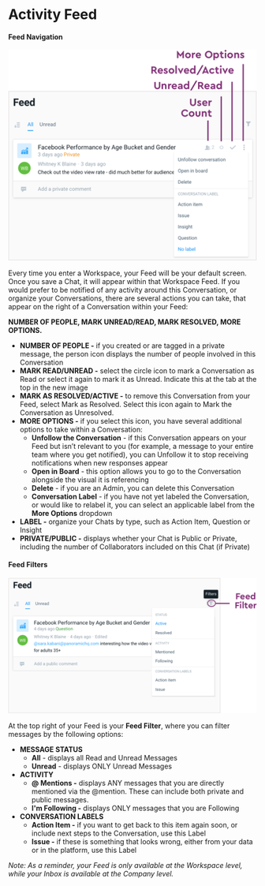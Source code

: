 # Activity Feed

#### **Feed Navigation**

![](../.gitbook/assets/9.png)

Every time you enter a Workspace, your Feed will be your default screen. Once you save a Chat, it will appear within that Workspace Feed. If you would prefer to be notified of any activity around this Conversation, or organize your Conversations, there are several actions you can take, that appear on the right of a Conversation within your Feed:

**NUMBER OF PEOPLE, MARK UNREAD/READ, MARK RESOLVED, MORE OPTIONS.**

* **NUMBER OF PEOPLE -** if you created or are tagged in a private message, the person icon displays the number of people involved in this Conversation
* **MARK READ/UNREAD -** select the circle icon to mark a Conversation as Read or select it again to mark it as Unread. Indicate this at the tab at the top in the new image
* **MARK AS RESOLVED/ACTIVE -** to remove this Conversation from your Feed, select Mark as Resolved. Select this icon again to Mark the Conversation as Unresolved.
* **MORE OPTIONS -** if you select this icon, you have several additional options to take within a Conversation:
  * **Unfollow the Conversation** - if this Conversation appears on your Feed but isn’t relevant to you \(for example, a message to your entire team where you get notified\), you can Unfollow it to stop receiving notifications when new responses appear
  * **Open in Board** - this option allows you to go to the Conversation alongside the visual it is referencing
  * **Delete** - if you are an Admin, you can delete this Conversation
  * **Conversation Label** - if you have not yet labeled the Conversation, or would like to relabel it, you can select an applicable label from the **More Options** dropdown
* **LABEL -** organize your Chats by type, such as Action Item, Question or Insight
* **PRIVATE/PUBLIC -** displays whether your Chat is Public or Private, including the number of Collaborators included on this Chat \(if Private\)

#### **Feed Filters**

![](../.gitbook/assets/10.png)

At the top right of your Feed is your **Feed Filter**, where you can filter messages by the following options:

* **MESSAGE STATUS**
  * **All** - displays all Read and Unread Messages
  * **Unread** - displays ONLY Unread Messages
* **ACTIVITY**
  * **@ Mentions -** displays ANY messages that you are directly mentioned via the @mention. These can include both private and public messages.
  * **I'm Following -** displays ONLY messages that you are Following
* **CONVERSATION LABELS**
  * **Action Item -** if you want to get back to this item again soon, or include next steps to the Conversation, use this Label
  * **Issue -** if these is something that looks wrong, either from your data or in the platform, use this Label

_Note: As a reminder, your Feed is only available at the Workspace level, while your Inbox is available at the Company level._

